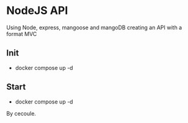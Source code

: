 # NodeJS API
Using Node, express, mangoose and mangoDB creating an API with a format MVC

## Init
- docker compose up -d

## Start
- docker compose up -d


By cecoule.